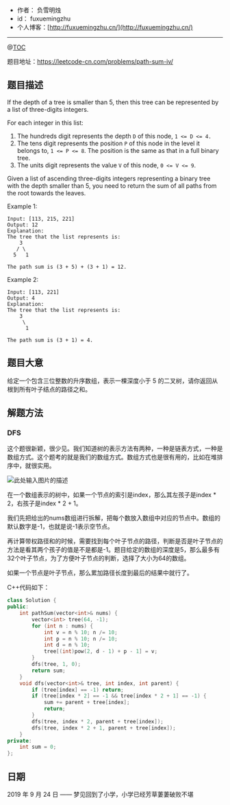 

- 作者：    负雪明烛
- id：      fuxuemingzhu
- 个人博客：[http://fuxuemingzhu.cn/](http://fuxuemingzhu.cn/)

---
@[TOC](目录)

题目地址：https://leetcode-cn.com/problems/path-sum-iv/

## 题目描述

If the depth of a tree is smaller than 5, then this tree can be represented by a list of three-digits integers.

For each integer in this list:

1. The hundreds digit represents the depth `D` of this node, `1 <= D <= 4.`
1. The tens digit represents the position `P` of this node in the level it belongs to, `1 <= P <= 8`. The position is the same as that in a full binary tree.
1. The units digit represents the value `V` of this node, `0 <= V <= 9`.

Given a list of ascending three-digits integers representing a binary tree with the depth smaller than 5, you need to return the sum of all paths from the root towards the leaves.

Example 1:

    Input: [113, 215, 221]
    Output: 12
    Explanation: 
    The tree that the list represents is:
        3
       / \
      5   1
    
    The path sum is (3 + 5) + (3 + 1) = 12.

Example 2:

    Input: [113, 221]
    Output: 4
    Explanation: 
    The tree that the list represents is: 
        3
         \
          1
    
    The path sum is (3 + 1) = 4.

## 题目大意

给定一个包含三位整数的升序数组，表示一棵深度小于 5 的二叉树，请你返回从根到所有叶子结点的路径之和。

## 解题方法

### DFS

这个题很新颖，很少见。我们知道树的表示方法有两种，一种是链表方式，一种是数组方式。这个题考的就是我们的数组方式。数组方式也是很有用的，比如在堆排序中，就很实用。

![此处输入图片的描述][1]

在一个数组表示的树中，如果一个节点的索引是index，那么其左孩子是index * 2，右孩子是index * 2 + 1。

我们先把给出的nums数组进行拆解，把每个数放入数组中对应的节点中。数组的默认数字是-1，也就是说-1表示空节点。

再计算带权路径和的时候，需要找到每个叶子节点的路径，判断是否是叶子节点的方法是看其两个孩子的值是不是都是-1。题目给定的数组的深度是5，那么最多有32个叶子节点，为了方便叶子节点的判断，选择了大小为64的数组。

如果一个节点是叶子节点，那么累加路径长度到最后的结果中就行了。

C++代码如下：

```cpp
class Solution {
public:
    int pathSum(vector<int>& nums) {
        vector<int> tree(64, -1);
        for (int n : nums) {
            int v = n % 10; n /= 10;
            int p = n % 10; n /= 10;
            int d = n % 10;
            tree[(int)pow(2, d - 1) + p - 1] = v;
        }
        dfs(tree, 1, 0);
        return sum;
    }
    void dfs(vector<int>& tree, int index, int parent) {
        if (tree[index] == -1) return;
        if (tree[index * 2] == -1 && tree[index * 2 + 1] == -1) {
            sum += parent + tree[index];
            return;
        }
        dfs(tree, index * 2, parent + tree[index]);
        dfs(tree, index * 2 + 1, parent + tree[index]);
    }
private:
    int sum = 0;
};
```

## 日期

2019 年 9 月 24 日 —— 梦见回到了小学，小学已经芳草萋萋破败不堪


  [1]: https://ss0.bdstatic.com/70cFvHSh_Q1YnxGkpoWK1HF6hhy/it/u=3958884440,3883801982&fm=26&gp=0.jpg
